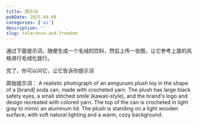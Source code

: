 ```yaml
---
title: 提示词
pubDate: 2025-04-08
categories: ['ai']
description: ''
slug: tolerance-and-freedom
---
```


通过下面提示词，随便生成一个毛绒的饮料，然后上传一张图，让它参考上面的风格进行毛绒化就行。

完了，你可以问它，让它告诉你提示词

原始提示词：
A realistic photograph of an amigurumi plush toy in the shape of a [brand] soda can, made with crocheted yarn. The plush has large black safety eyes, a small stitched smile (kawaii-style), and the brand's logo and design recreated with colored yarn. The top of the can is crocheted in light gray to mimic an aluminum lid. The plush is standing on a light wooden surface, with soft natural lighting and a warm, cozy background.
